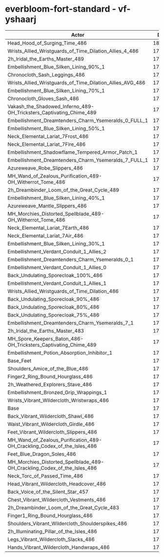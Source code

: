 # everbloom-fort-standard - vf-yshaarj
| Actor | DPS | Increase |
|---|:---:|:---:|
|Head_Hood_of_Surging_Time_486|180063|1.71%|
|Wrists_Allied_Wristguards_of_Time_Dilation_Allies_4_486|179935|1.64%|
|2h_Iridal_the_Earths_Master_489|179845|1.58%|
|Embellishment_Blue_Silken_Lining_90%_1|179751|1.53%|
|Chronocloth_Sash_Leggings_486|179465|1.37%|
|Wrists_Allied_Wristguards_of_Time_Dilation_Allies_AVG_486|179460|1.37%|
|Embellishment_Blue_Silken_Lining_70%_1|179271|1.26%|
|Chronocloth_Gloves_Sash_486|179261|1.26%|
|Vakash_the_Shadowed_Inferno_489-OH_Tricksters_Captivating_Chime_489|178915|1.06%|
|Embellishment_Dreamtenders_Charm_Ysemeralds_0_FULL_1|178822|1.01%|
|Embellishment_Blue_Silken_Lining_50%_1|178725|0.95%|
|Neck_Elemental_Lariat_7Frost_486|178680|0.93%|
|Neck_Elemental_Lariat_7Fire_486|178621|0.89%|
|Embellishment_Shadowflame_Tempered_Armor_Patch_1|178568|0.86%|
|Embellishment_Dreamtenders_Charm_Ysemeralds_7_FULL_1|178461|0.80%|
|Azureweave_Robe_Slippers_486|178430|0.79%|
|MH_Wand_of_Zealous_Purification_489-OH_Witherrot_Tome_486|178396|0.77%|
|2h_Dreambinder_Loom_of_the_Great_Cycle_489|178377|0.76%|
|Embellishment_Blue_Silken_Lining_40%_1|178322|0.72%|
|Azureweave_Mantle_Slippers_486|178315|0.72%|
|MH_Morchies_Distorted_Spellblade_489-OH_Witherrot_Tome_486|178293|0.71%|
|Neck_Elemental_Lariat_7Earth_486|178167|0.64%|
|Neck_Elemental_Lariat_7Air_486|178161|0.63%|
|Embellishment_Blue_Silken_Lining_30%_1|178017|0.55%|
|Embellishment_Verdant_Conduit_1_Allies_2|178013|0.55%|
|Embellishment_Dreamtenders_Charm_Ysemeralds_0_1|177992|0.54%|
|Embellishment_Verdant_Conduit_1_Allies_0|177958|0.52%|
|Back_Undulating_Sporecloak_100%_486|177953|0.52%|
|Embellishment_Verdant_Conduit_1_Allies_1|177837|0.45%|
|Wrists_Allied_Wristguards_of_Time_Dilation_486|177820|0.44%|
|Back_Undulating_Sporecloak_90%_486|177817|0.44%|
|Back_Undulating_Sporecloak_80%_486|177749|0.40%|
|Back_Undulating_Sporecloak_75%_486|177720|0.38%|
|Embellishment_Dreamtenders_Charm_Ysemeralds_7_1|177711|0.38%|
|2h_Iridal_the_Earths_Master_483|177636|0.34%|
|MH_Spore_Keepers_Baton_486-OH_Tricksters_Captivating_Chime_489|177508|0.26%|
|Embellishment_Potion_Absorption_Inhibitor_1|177346|0.17%|
|Base_Feet|177242|0.11%|
|Shoulders_Amice_of_the_Blue_486|177212|0.10%|
|Finger2_Ring_Bound_Hourglass_486|177161|0.07%|
|2h_Weathered_Explorers_Stave_486|177154|0.06%|
|Embellishment_Bronzed_Grip_Wrappings_1|177090|0.03%|
|Wrists_Vibrant_Wildercloth_Wristwraps_486|177080|0.02%|
|Base|177039|0.00%|
|Back_Vibrant_Wildercloth_Shawl_486|177005|-0.02%|
|Waist_Vibrant_Wildercloth_Girdle_486|176955|-0.05%|
|Feet_Vibrant_Wildercloth_Slippers_486|176899|-0.08%|
|MH_Wand_of_Zealous_Purification_489-OH_Crackling_Codex_of_the_Isles_486|176881|-0.09%|
|Feet_Blue_Dragon_Soles_486|176869|-0.10%|
|MH_Morchies_Distorted_Spellblade_489-OH_Crackling_Codex_of_the_Isles_486|176759|-0.16%|
|Neck_Torc_of_Passed_Time_486|176664|-0.21%|
|Head_Vibrant_Wildercloth_Headcover_486|176587|-0.26%|
|Back_Voice_of_the_Silent_Star_457|176549|-0.28%|
|Chest_Vibrant_Wildercloth_Vestments_486|176529|-0.29%|
|2h_Dreambinder_Loom_of_the_Great_Cycle_483|176343|-0.39%|
|Finger1_Ring_Bound_Hourglass_486|176291|-0.42%|
|Shoulders_Vibrant_Wildercloth_Shoulderspikes_486|176286|-0.43%|
|2h_Illuminating_Pillar_of_the_Isles_486|176032|-0.57%|
|Legs_Vibrant_Wildercloth_Slacks_486|175976|-0.60%|
|Hands_Vibrant_Wildercloth_Handwraps_486|175796|-0.70%|
